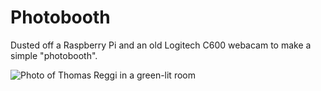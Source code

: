 # Photobooth

Dusted off a Raspberry Pi and an old Logitech C600 webacam to make a simple "photobooth". 

![Photo of Thomas Reggi in a green-lit room](https://i.imgur.com/iN6tonr.jpg)
